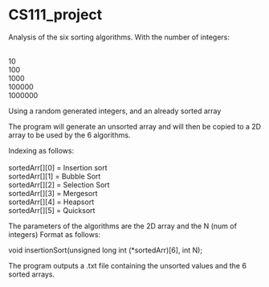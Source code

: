 
# CS111_project

Analysis of the six sorting algorithms. With the number of integers:

<br/>10
<br/>100
<br/>1000
<br/>100000
<br/>1000000

Using a random generated integers, and an already sorted array

The program will generate an unsorted array and will then be copied to a 2D array
to be used by the 6 algorithms.

Indexing as follows:
<br/>
<br/>sortedArr[][0] = Insertion sort
<br/>sortedArr[][1] = Bubble Sort
<br/>sortedArr[][2] = Selection Sort
<br/>sortedArr[][3] = Mergesort
<br/>sortedArr[][4] = Heapsort
<br/>sortedArr[][5] = Quicksort

The parameters of the algorithms are the 2D array and the N (num of integers)
Format as follows:

void insertionSort(unsigned long int (*sortedArr)[6], int N);

The program outputs a .txt file containing the unsorted values and the 6 sorted arrays.
